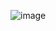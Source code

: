 ![image](https://user-images.githubusercontent.com/56669333/215340386-c34019c5-1bd6-4fb7-8758-058d41f44bb0.png)
